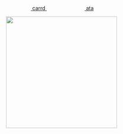 <div align="center"> ‎‎‎ ‎<a href="https://thornfull.carrd.co/"> carrd </a>   ‎ ‎‎‎ ‎‎ ‎‎  ‎ ‎‎‎ ‎‎ ‎‎     ‎ ‎‎‎‎ ‎‎‎ ‎‎ ‎‎ ‎‎‎‎‎‎ ‎‎‎  ‎  ‎‎‎‎‎  ‎‎  ‎ ‎‎‎‎‎  ‎‎ ‎‎‎ ‎‎ ‎‎   ‎ ‎‎‎‎‎‎ ‎‎‎<a href="https://uzukei.atabook.org"> ata</a>   
 </div> 


<p align="center"> <img src="https://i.imgur.com/yh183SP.png" width="300" height="300"> </p>
<p align="center"> 
 
